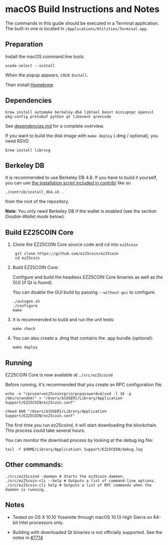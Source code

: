 macOS Build Instructions and Notes
====================================
The commands in this guide should be executed in a Terminal application.
The built-in one is located in `/Applications/Utilities/Terminal.app`.

Preparation
-----------
Install the macOS command line tools:

`xcode-select --install`

When the popup appears, click `Install`.

Then install [Homebrew](https://brew.sh).

Dependencies
----------------------

    brew install automake berkeley-db4 libtool boost miniupnpc openssl pkg-config protobuf python qt libevent qrencode

See [dependencies.md](dependencies.md) for a complete overview.

If you want to build the disk image with `make deploy` (.dmg / optional), you need RSVG

    brew install librsvg

Berkeley DB
-----------
It is recommended to use Berkeley DB 4.8. If you have to build it yourself,
you can use [the installation script included in contrib/](/contrib/install_db4.sh)
like so

```shell
./contrib/install_db4.sh .
```

from the root of the repository.

**Note**: You only need Berkeley DB if the wallet is enabled (see the section *Disable-Wallet mode* below).

Build EZ25COIN Core
------------------------

1. Clone the EZ25COIN Core source code and cd into `ez25coin`

        git clone https://github.com/ez25coin/ez25coin
        cd ez25coin

2.  Build EZ25COIN Core:

    Configure and build the headless EZ25COIN Core binaries as well as the GUI (if Qt is found).

    You can disable the GUI build by passing `--without-gui` to configure.

        ./autogen.sh
        ./configure
        make

3.  It is recommended to build and run the unit tests:

        make check

4.  You can also create a .dmg that contains the .app bundle (optional):

        make deploy

Running
-------

EZ25COIN Core is now available at `./src/ez25coind`

Before running, it's recommended that you create an RPC configuration file.

    echo -e "rpcuser=ez25coinrpc\nrpcpassword=$(xxd -l 16 -p /dev/urandom)" > "/Users/${USER}/Library/Application Support/EZ25COIN/ez25coin.conf"

    chmod 600 "/Users/${USER}/Library/Application Support/EZ25COIN/ez25coin.conf"

The first time you run ez25coind, it will start downloading the blockchain. This process could take several hours.

You can monitor the download process by looking at the debug.log file:

    tail -f $HOME/Library/Application\ Support/EZ25COIN/debug.log

Other commands:
-------

    ./src/ez25coind -daemon # Starts the ez25coin daemon.
    ./src/ez25coin-cli --help # Outputs a list of command-line options.
    ./src/ez25coin-cli help # Outputs a list of RPC commands when the daemon is running.

Notes
-----

* Tested on OS X 10.10 Yosemite through macOS 10.13 High Sierra on 64-bit Intel processors only.

* Building with downloaded Qt binaries is not officially supported. See the notes in [#7714](https://github.com/ez25coin/ez25coin/issues/7714)
